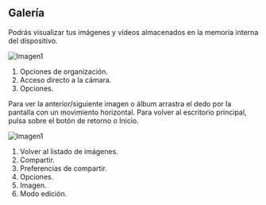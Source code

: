 ## Galería

Podrás visualizar tus imágenes y vídeos almacenados en la memoria interna del dispositivo.

![Imagen1]() <br>

1. Opciones de organización.
2. Acceso directo a la cámara.
3. Opciones.


Para ver la anterior/siguiente imagen o álbum arrastra el dedo por la pantalla con un movimiento horizontal.
Para volver al escritorio principal, pulsa sobre el botón de retorno o Inicio.

![Imagen1]()

1. Volver al listado de imágenes.
2. Compartir.
3. Preferencias de compartir.
4. Opciones.
5. Imagen.
6. Modo edición.

